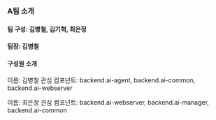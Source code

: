 ### A팀 소개

#### 팀 구성: 김병철, 김기혁, 최은정
#### 팀장: 김병철

#### 구성원 소개
이름: 김병철
관심 컴포넌트: backend.ai-agent, backend.ai-common, backend.ai-webserver

이름: 최은정
관심 컴포넌트: backend.ai-webserver, backend.ai-manager, backend.ai-common
